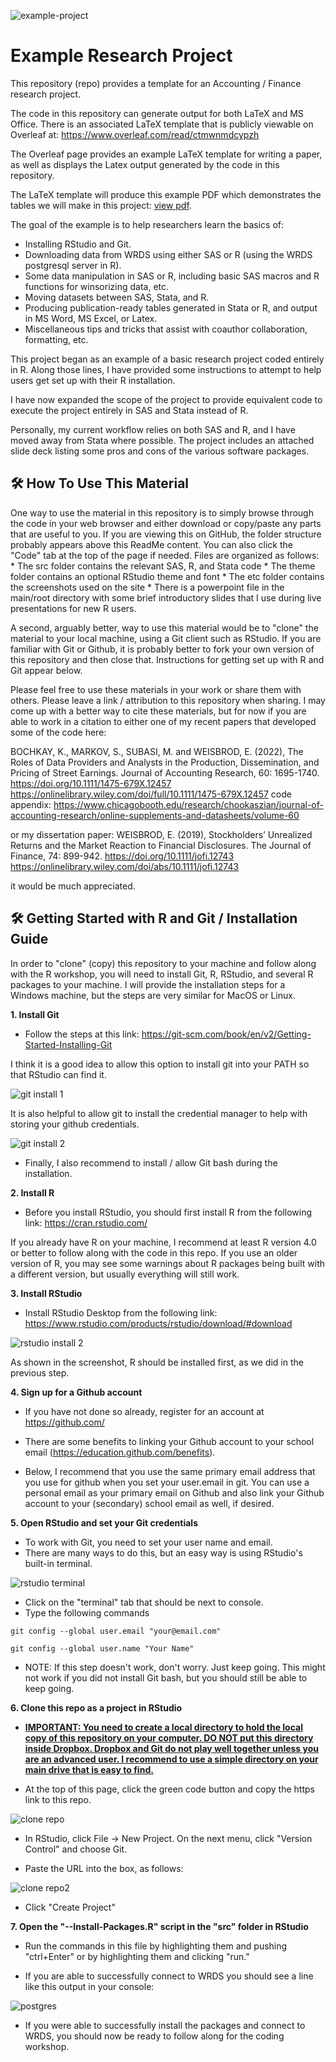 ![example-project](https://socialify.git.ci/eweisbrod/example-project/image?description=1&font=Inter&forks=1&issues=1&name=1&owner=1&pattern=Solid&pulls=1&stargazers=1&theme=Light)

# Example Research Project
This repository (repo) provides a template for an Accounting / Finance research project. 

The code in this repository can generate output for both LaTeX and MS Office. There is an associated LaTeX template that is publicly viewable on Overleaf at:  https://www.overleaf.com/read/ctmwnmdcypzh

The Overleaf page provides an example LaTeX template for writing a paper, as well as displays the Latex output generated by the code in this repository. 

The LaTeX template will produce this example PDF which demonstrates the tables we will make in this project: [view pdf](./etc/Paper_Template.pdf).

The goal of the example is to help researchers learn the basics of:
* Installing RStudio and Git.
* Downloading data from WRDS using either SAS or R (using the WRDS postgresql server in R).
* Some data manipulation in SAS or R, including basic SAS macros and R functions for winsorizing data, etc.
* Moving datasets between SAS, Stata, and R.
* Producing publication-ready tables generated in Stata or R, and output in MS Word, MS Excel, or Latex.
* Miscellaneous tips and tricks that assist with coauthor collaboration, formatting, etc.

This project began as an example of a basic research project coded entirely in R. Along those lines, I have provided some instructions to attempt to help users get set up with their R installation. 

I have now expanded the scope of the project to provide equivalent code to execute the project entirely in SAS and Stata instead of R. 

Personally, my current workflow relies on both SAS and R, and I have moved away from Stata where possible. The project includes an attached slide deck listing some pros and cons of the various software packages.

<h2>🛠️ How To Use This Material </h2>
One way to use the material in this repository is to simply browse through the code in your web browser and either download or copy/paste any parts that are useful to you. If you are viewing this on GitHub, the folder structure probably appears above this ReadMe content. You can also click the "Code" tab at the top of the page if needed. Files are organized as follows:
* The src folder contains the relevant SAS, R, and Stata code
* The theme folder contains an optional RStudio theme and font
* The etc folder contains the screenshots used on the site
* There is a powerpoint file in the main/root directory with some brief introductory slides that I use during live presentations for new R users.

A second, arguably better, way to use this material would be to "clone" the material to your local machine, using a Git client such as RStudio. If you are familiar with Git or Github, it is probably better to fork your own version of this repository and then close that. Instructions for getting set up with R and Git appear below. 

Please feel free to use these materials in your work or share them with others. Please leave a link / attribution to this repository when sharing. I may come up with a better way to cite these materials, but for now if you are able to work in a citation to either one of my recent papers that developed some of the code here:

BOCHKAY, K., MARKOV, S., SUBASI, M. and WEISBROD, E. (2022), The Roles of Data Providers and Analysts in the Production, Dissemination, and Pricing of Street Earnings. Journal of Accounting Research, 60: 1695-1740. https://doi.org/10.1111/1475-679X.12457
https://onlinelibrary.wiley.com/doi/full/10.1111/1475-679X.12457
code appendix: https://www.chicagobooth.edu/research/chookaszian/journal-of-accounting-research/online-supplements-and-datasheets/volume-60

or my dissertation paper:
WEISBROD, E. (2019), Stockholders’ Unrealized Returns and the Market Reaction to Financial Disclosures. The Journal of Finance, 74: 899-942. https://doi.org/10.1111/jofi.12743
https://onlinelibrary.wiley.com/doi/abs/10.1111/jofi.12743

it would be much appreciated. 

<h2>🛠️ Getting Started with R and Git / Installation Guide </h2>

In order to "clone" (copy) this repository to your machine and follow along with the R workshop, you will need to install Git, R, RStudio, and several R packages to your machine. I will provide the installation steps for a Windows machine, but the steps are very similar for MacOS or Linux. 

<p><b>1. Install Git </b></p>

* Follow the steps at this link: https://git-scm.com/book/en/v2/Getting-Started-Installing-Git

I think it is a good idea to allow this option to install git into your PATH so that RStudio can find it. 

<img src="/etc/git1.jpg" alt="git install 1" >

It is also helpful to allow git to install the credential manager to help with storing your github credentials. 

<img src="/etc/git2.jpg" alt="git install 2" >

* Finally, I also recommend to install / allow Git bash during the installation. 


<p><b> 2. Install R </b></p>

* Before you install RStudio, you should first install R from the following link: https://cran.rstudio.com/

If you already have R on your machine, I recommend at least R version 4.0 or better to follow along with the code in this repo. If you use an older version of R, you may see some warnings about R packages being built with a different version, but usually everything will still work.


<p><b> 3. Install RStudio </b></p>

* Install RStudio Desktop from the following link: https://www.rstudio.com/products/rstudio/download/#download

<img src="/etc/rstudio1.jpg" alt="rstudio install 2" >

As shown in the screenshot, R should be installed first, as we did in the previous step. 

<p><b> 4. Sign up for a Github account </b></p>

* If you have not done so already, register for an account at https://github.com/

* There are some benefits to linking your Github account to your school email (https://education.github.com/benefits). 

* Below, I recommend that you use the same primary email address that you use for github when you set your user.email in git. You can use a personal email as your primary email on Github and also link your Github account to your (secondary) school email as well, if desired.

<p><b> 5. Open RStudio and set your Git credentials </b></p>

* To work with Git, you need to set your user name and email. 
* There are many ways to do this, but an easy way is using RStudio's built-in terminal. 

<img src="/etc/terminal1.jpg" alt="rstudio terminal" >

* Click on the "terminal" tab that should be next to console.
* Type the following commands

```
git config --global user.email "your@email.com"
```
```
git config --global user.name "Your Name"
```

* NOTE: If this step doesn't work, don't worry. Just keep going. This might not work if you did not install Git bash, but you should still be able to keep going.

<p><b> 6. Clone this repo as a project in RStudio </b></p>

* <b><ins> IMPORTANT: You need to create a local directory to hold the local copy of this repository on your computer. DO NOT put this directory inside Dropbox. Dropbox and Git do not play well together unless you are an advanced user. I recommend to use a simple directory on your main drive that is easy to find.  </b></ins>

* At the top of this page, click the green code button and copy the https link to this repo.

<img src="/etc/clone1.jpg" alt="clone repo" >

* In RStudio, click File -> New Project. On the next menu, click "Version Control" and choose Git.

* Paste the URL into the box, as follows:

<img src="/etc/clone2.jpg" alt="clone repo2" >

* Click "Create Project" 

<p><b> 7. Open the "--Install-Packages.R" script in the "src" folder in RStudio </b></p>

* Run the commands in this file by highlighting them and pushing "ctrl+Enter" or by highlighting them and clicking "run."

* If you are able to successfully connect to WRDS you should see a line like this output in your console:


<img src="/etc/postgres.PNG" alt="postgres" >

* If you were able to successfully install the packages and connect to WRDS, you should now be ready to follow along for the coding workshop.

